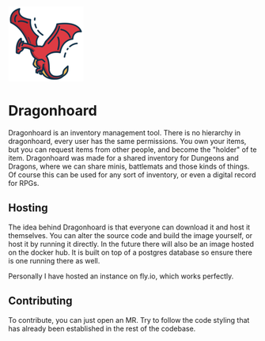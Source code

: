 ![screenshot](priv/static/images/icons/apple-152x152.png)

# Dragonhoard
Dragonhoard is an inventory management tool. There is no hierarchy in dragonhoard, every user has the same permissions. You own your items, but you can request items from other people, and become the "holder" of te item. Dragonhoard was made for a shared inventory for Dungeons and Dragons, where we can share minis, battlemats and those kinds of things. Of course this can be used for any sort of inventory, or even a digital record for RPGs.

## Hosting
The idea behind Dragonhoard is that everyone can download it and host it themselves. You can alter the source code and build the image yourself, or host it by running it directly. In the future there will also be an image hosted on the docker hub. It is built on top of a postgres database so ensure there is one running there as well.

Personally I have hosted an instance on fly.io, which works perfectly.

## Contributing
To contribute, you can just open an MR. Try to follow the code styling that has already been established in the rest of the codebase.
